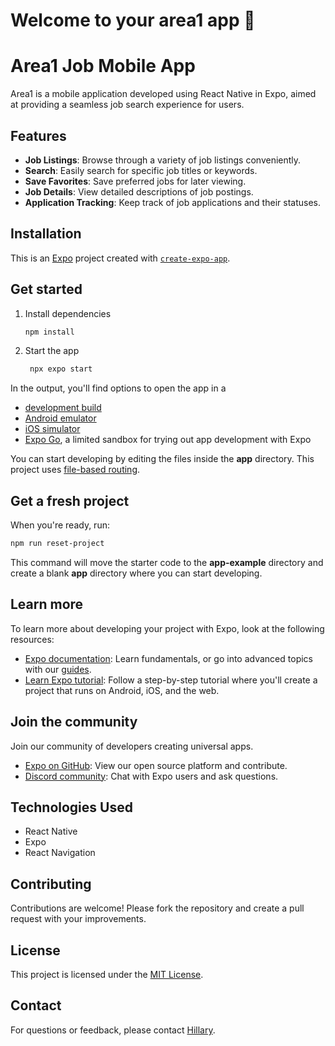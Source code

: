 # Welcome to your area1 app 👋

# Area1 Job Mobile App

Area1 is a mobile application developed using React Native in Expo, aimed at providing a seamless job search experience for users.

## Features

- **Job Listings**: Browse through a variety of job listings conveniently.
- **Search**: Easily search for specific job titles or keywords.
- **Save Favorites**: Save preferred jobs for later viewing.
- **Job Details**: View detailed descriptions of job postings.
- **Application Tracking**: Keep track of job applications and their statuses.

## Installation

This is an [Expo](https://expo.dev) project created with [`create-expo-app`](https://www.npmjs.com/package/create-expo-app).

## Get started

1. Install dependencies

   ```bash
   npm install
   ```

2. Start the app

   ```bash
    npx expo start
   ```

In the output, you'll find options to open the app in a

- [development build](https://docs.expo.dev/develop/development-builds/introduction/)
- [Android emulator](https://docs.expo.dev/workflow/android-studio-emulator/)
- [iOS simulator](https://docs.expo.dev/workflow/ios-simulator/)
- [Expo Go](https://expo.dev/go), a limited sandbox for trying out app development with Expo

You can start developing by editing the files inside the **app** directory. This project uses [file-based routing](https://docs.expo.dev/router/introduction).

## Get a fresh project

When you're ready, run:

```bash
npm run reset-project
```

This command will move the starter code to the **app-example** directory and create a blank **app** directory where you can start developing.

## Learn more

To learn more about developing your project with Expo, look at the following resources:

- [Expo documentation](https://docs.expo.dev/): Learn fundamentals, or go into advanced topics with our [guides](https://docs.expo.dev/guides).
- [Learn Expo tutorial](https://docs.expo.dev/tutorial/introduction/): Follow a step-by-step tutorial where you'll create a project that runs on Android, iOS, and the web.

## Join the community

Join our community of developers creating universal apps.

- [Expo on GitHub](https://github.com/expo/expo): View our open source platform and contribute.
- [Discord community](https://chat.expo.dev): Chat with Expo users and ask questions.

## Technologies Used

- React Native
- Expo
- React Navigation

## Contributing

Contributions are welcome! Please fork the repository and create a pull request with your improvements.

## License

This project is licensed under the [MIT License](LICENSE).

## Contact

For questions or feedback, please contact [Hillary](mailto:info@surgeafrica.co.ke).
